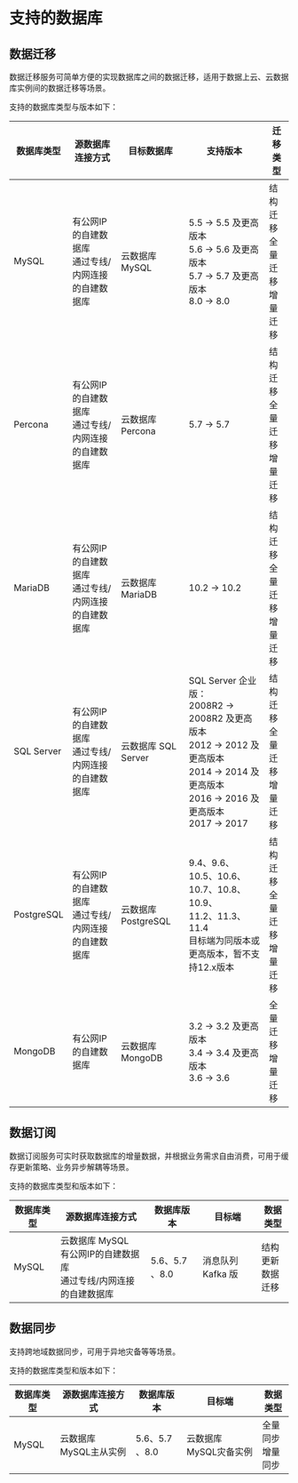 # 支持的数据库



## 数据迁移

数据迁移服务可简单方便的实现数据库之间的数据迁移，适用于数据上云、云数据库实例间的数据迁移等场景。

支持的数据库类型与版本如下：

| 数据库类型 | 源数据库连接方式                                        | 目标数据库          | 支持版本                                                     | 迁移类型                             |
| ---------- | ------------------------------------------------------- | ------------------- | ------------------------------------------------------------ | ------------------------------------ |
| MySQL      | 有公网IP的自建数据库<br />通过专线/内网连接的自建数据库 | 云数据库 MySQL      | 5.5 → 5.5 及更高版本<br />5.6 → 5.6 及更高版本<br />5.7 → 5.7 及更高版本<br />8.0 → 8.0 | 结构迁移<br />全量迁移<br />增量迁移 |
| Percona    | 有公网IP的自建数据库<br />通过专线/内网连接的自建数据库 | 云数据库 Percona    | 5.7 → 5.7                                                    | 结构迁移<br />全量迁移<br />增量迁移 |
| MariaDB    | 有公网IP的自建数据库<br />通过专线/内网连接的自建数据库 | 云数据库 MariaDB    | 10.2 → 10.2                                                  | 结构迁移<br />全量迁移<br />增量迁移 |
| SQL Server | 有公网IP的自建数据库<br />通过专线/内网连接的自建数据库 | 云数据库 SQL Server | SQL Server 企业版：<br />2008R2 → 2008R2 及更高版本<br />2012 → 2012 及更高版本 <br />2014 → 2014 及更高版本 <br />2016 → 2016 及更高版本  <br />2017 → 2017 | 结构迁移<br />全量迁移<br />增量迁移 |
| PostgreSQL | 有公网IP的自建数据库<br />通过专线/内网连接的自建数据库 | 云数据库 PostgreSQL | 9.4、9.6、<br/>10.5、10.6、10.7、10.8、10.9、<br/>11.2、11.3、11.4<br />目标端为同版本或更高版本，暂不支持12.x版本 | 结构迁移<br />全量迁移<br />增量迁移 |
| MongoDB    | 有公网IP的自建数据库                                    | 云数据库 MongoDB    | 3.2 → 3.2 及更高版本<br />3.4 → 3.4 及更高版本 <br />3.6 → 3.6 | 全量迁移<br />增量迁移               |

## 数据订阅

数据订阅服务可实时获取数据库的增量数据，并根据业务需求自由消费，可用于缓存更新策略、业务异步解耦等场景。

支持的数据库类型和版本如下：

| 数据库类型 | 源数据库连接方式                                             | 数据库版本     | 目标端            | 数据类型                     |
| ---------- | ------------------------------------------------------------ | -------------- | ----------------- | ---------------------------- |
| MySQL      | 云数据库 MySQL<br />有公网IP的自建数据库<br />通过专线/内网连接的自建数据库 | 5.6、5.7 、8.0 | 消息队列 Kafka 版 | 结构更新<br />数据迁移<br /> |

## 数据同步

支持跨地域数据同步，可用于异地灾备等等场景。

支持的数据库类型和版本如下：

| 数据库类型 | 源数据库连接方式       | 数据库版本     | 目标端                 | 数据类型               |
| ---------- | ---------------------- | -------------- | ---------------------- | ---------------------- |
| MySQL      | 云数据库 MySQL主从实例 | 5.6、5.7 、8.0 | 云数据库 MySQL灾备实例 | 全量同步<br />增量同步 |

